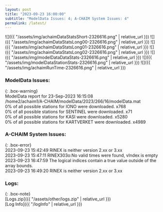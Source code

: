 ```yaml
---
layout: post
title: "2023-09-23 16:00:00"
subtitle: "ModelData Issues: 4; A-CHAIM System Issues: 4"
permalink: /latest/
---
```


![]({{ "/assets/img/achaimDataStatsShort-2326616.png" | relative_url }})
![]({{ "/assets/img/achaimDataStatsLong00-2326616.png" | relative_url }})
![]({{ "/assets/img/achaimDataStatsLong01-2326616.png" | relative_url }})
![]({{ "/assets/img/achaimDataStatsLong02-2326616.png" | relative_url }})
![]({{ "/assets/img/modelDataDataStats-2326616.png" | relative_url }})
![]({{ "/assets/img/modelDataStationStats-2326616.png" | relative_url }})
![]({{ "/assets/img/achaimRunTime-2326616.png" | relative_url }})


### ModelData Issues:  
  
{: .box-warning}  
 ModelData report for 23-Sep-2023 16:15:08   
 /home2/achaim1/A-CHAIM/modelData/2023/266/16/modelData.mat   
 0% of all possible stations for IONO were downloaded. x768   
 0% of all possible stations for SENTINEL were downloaded. x71   
 0% of all possible stations for KASI were downloaded. x5280   
 0% of all possible stations for KARTVERKET were downloaded. x4989   
  
### A-CHAIM System Issues:  
  
{: .box-error}  
2023-09-23 15:42:49 RINEX is neither version 2.xx or 3.xx  
2023-09-23 15:47:11 RINEX303o:No valid times were found, vIndex is empty  
2023-09-23 16:47:59 The logical indices contain a true value outside of the array bounds.  
2023-09-23 16:49:20 RINEX is neither version 2.xx or 3.xx  

### Logs:  
  
{: .box-note}  
[Logs.zip]({{ "/assets/other/logs.zip" | relative_url }})  
[Log Info]({{ "/logInfo" | relative_url }})  
